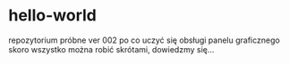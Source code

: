 # hello-world
repozytorium próbne ver 002
po co uczyć się obsługi panelu graficznego skoro wszystko można robić skrótami, dowiedzmy się...
